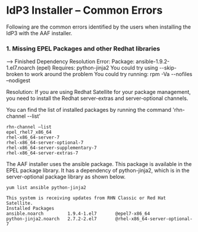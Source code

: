 ---
---

# IdP3 Installer – Common Errors

Following are the common errors identified by the users when installing the IdP3 with the AAF installer.

### 1. Missing EPEL Packages and other Redhat libraries

--> Finished Dependency Resolution
Error: Package: ansible-1.9.2-1.el7.noarch (epel)
Requires: python-jinja2
You could try using --skip-broken to work around the problem
You could try running: rpm -Va --nofiles –nodigest

Resolution: If you are using Redhat Satellite for your package management, you need to install the Redhat server-extras and server-optional channels.

You can find the list of installed packages by running the command 'rhn-channel --list'
```
rhn-channel –list
epel_rhel7_x86_64
rhel-x86_64-server-7
rhel-x86_64-server-optional-7
rhel-x86_64-server-supplementary-7
rhel-x86_64-server-extras-7

```
The AAF installer uses the ansible package. This package is available in the EPEL package library. It has a dependency of python-jinja2, which is in the server-optional package library as shown below.

```
yum list ansible python-jinja2

This system is receiving updates from RHN Classic or Red Hat Satellite.
Installed Packages
ansible.noarch         1.9.4-1.el7       @epel7-x86_64
python-jinja2.noarch   2.7.2-2.el7       @rhel-x86_64-server-optional-7

```
